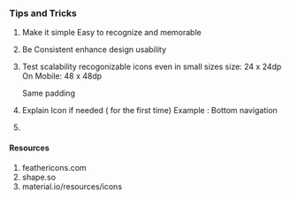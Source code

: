 ### Tips and Tricks

1. Make it simple
    Easy to recognize and memorable

2. Be Consistent
   enhance design usability

3. Test scalability
   recogonizable icons even in small sizes
    size: 24 x 24dp
    On Mobile: 48 x 48dp

    Same padding

4. Explain Icon if needed ( for the first time)
   Example : Bottom navigation

5. 


#### Resources

1. feathericons.com
2. shape.so
3. material.io/resources/icons

